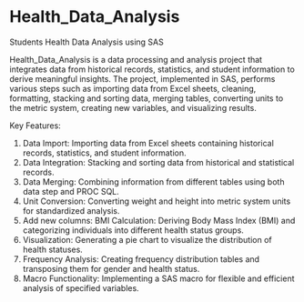 # Health_Data_Analysis
Students Health Data Analysis using SAS

Health_Data_Analysis is a data processing and analysis project that integrates data from historical records, statistics, and student information to derive meaningful insights. The project, implemented in SAS, performs various steps such as importing data from Excel sheets, cleaning, formatting, stacking and sorting data, merging tables, converting units to the metric system, creating new variables, and visualizing results.

Key Features:

1. Data Import: Importing data from Excel sheets containing historical records, statistics, and student information.
2. Data Integration: Stacking and sorting data from historical and statistical records.
3. Data Merging: Combining information from different tables using both data step and PROC SQL.
4. Unit Conversion: Converting weight and height into metric system units for standardized analysis.
5. Add new columns: BMI Calculation: Deriving Body Mass Index (BMI) and categorizing individuals into different health status groups.
6. Visualization: Generating a pie chart to visualize the distribution of health statuses.
7. Frequency Analysis: Creating frequency distribution tables and transposing them for gender and health status.
8. Macro Functionality: Implementing a SAS macro for flexible and efficient analysis of specified variables.
